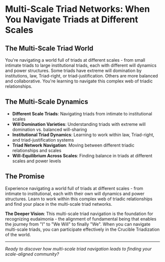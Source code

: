 # Multi-Scale Triad Networks: When You Navigate Triads at Different Scales

## The Multi-Scale Triad World
You're navigating a world full of triads at different scales - from small intimate triads to large institutional triads, each with different will dynamics and power structures. Some triads have extreme will domination by institutions, law, Triad-right, or triad-justification. Others are more balanced and collaborative. You're learning to navigate this complex web of triadic relationships.

## The Multi-Scale Dynamics
- **Different Scale Triads**: Navigating triads from intimate to institutional scales
- **Will Domination Varieties**: Understanding triads with extreme will domination vs. balanced will-sharing
- **Institutional Triad Dynamics**: Learning to work within law, Triad-right, and triad-justification systems
- **Triad Network Navigation**: Moving between different triadic relationships and scales
- **Will-Equilibrium Across Scales**: Finding balance in triads at different scales and power levels

## The Promise
Experience navigating a world full of triads at different scales - from intimate to institutional, each with their own will dynamics and power structures. Learn to work within this complex web of triadic relationships and find your place in the multi-scale triad networks.

**The Deeper Vision**: This multi-scale triad navigation is the foundation for recognizing eudaimonia - the alignment of fundamental being that enables the journey from "I" to "We Will" to finally "We". When you can navigate multi-scale triads, you can participate effectively in the Crucible Triadization of the world.

---

*Ready to discover how multi-scale triad navigation leads to finding your scale-aligned community?*

